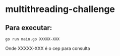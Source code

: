 # multithreading-challenge
## Para executar:
```
go run main.go XXXXX-XXX
```
Onde XXXXX-XXX é o cep para consulta

